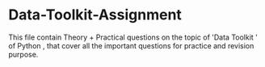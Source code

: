 # Data-Toolkit-Assignment
This file contain Theory + Practical questions on the topic of 'Data Toolkit ' of Python , that cover all the important questions for practice and revision purpose.

